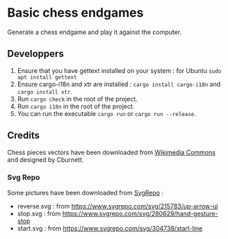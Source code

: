 # Basic chess endgames

Generate a chess endgame and play it against the computer.

## Developpers

1. Ensure that you have gettext installed on your system : for Ubuntu `sudo apt install gettext`
2. Ensure cargo-i18n and xtr are installed : `cargo install cargo-i18n` and `cargo install xtr`.
3. Run `cargo check` in the root of the project.
4. Run `cargo i18n` in the root of the project.
5. You can run the executable `cargo run` or `cargo run --release`.

## Credits

Chess pieces vectors have been downloaded from [Wikimedia Commons](https://commons.wikimedia.org/wiki/Category:SVG_chess_pieces) and designed by Cburnett.

### Svg Repo

Some pictures have been downloaded from [SvgRepo](https://www.svgrepo.com) :
* reverse.svg : from https://www.svgrepo.com/svg/215783/up-arrow-ui
* stop.svg : from https://www.svgrepo.com/svg/280629/hand-gesture-stop
* start.svg : from https://www.svgrepo.com/svg/304738/start-line
